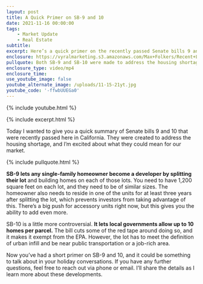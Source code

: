 ```yaml
---
layout: post
title: A Quick Primer on SB-9 and 10
date: 2021-11-16 00:00:00
tags:
    - Market Update
    - Real Estate
subtitle:
excerpt: Here’s a quick primer on the recently passed Senate bills 9 and 10.
enclosure: https://vyralmarketing.s3.amazonaws.com/Max+Folkers/Recent+Legislation.mp4
pullquote: Both SB-9 and SB-10 were made to address the housing shortage.
enclosure_type: video/mp4
enclosure_time:
use_youtube_image: false
youtube_alternate_image: /uploads/11-15-21yt.jpg
youtube_code: '-ffwbUUEGa0'
---
```

{% include youtube.html %}

{% include excerpt.html %}

Today I wanted to give you a quick summary of Senate bills 9 and 10 that were recently passed here in California. They were created to address the housing shortage, and I’m excited about what they could mean for our market.

{% include pullquote.html %}

**SB-9 lets any single-family homeowner become a developer by splitting their lot** and building homes on each of those lots. You need to have 1,200 square feet on each lot, and they need to be of similar sizes. The homeowner also needs to reside in one of the units for at least three years after splitting the lot, which prevents investors from taking advantage of this. There’s a big push for accessory units right now, but this gives you the ability to add even more.

SB-10 is a little more controversial. **It lets local governments allow up to 10 homes per parcel.** The bill cuts some of the red tape around doing so, and it makes it exempt from the EPA. However, the lot has to meet the definition of urban infill and be near public transportation or a job-rich area.

Now you’ve had a short primer on SB-9 and 10, and it could be something to talk about in your holiday conversations. If you have any further questions, feel free to reach out via phone or email. I’ll share the details as I learn more about these developments.

&nbsp;
